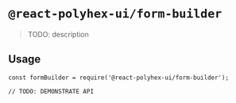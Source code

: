 # `@react-polyhex-ui/form-builder`

> TODO: description

## Usage

```
const formBuilder = require('@react-polyhex-ui/form-builder');

// TODO: DEMONSTRATE API
```
